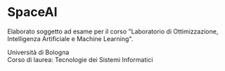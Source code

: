 # SpaceAI

Elaborato soggetto ad esame per il corso "Laboratorio di Ottimizzazione, Intelligenza Artificiale e Machine Learning".

Università di Bologna  
Corso di laurea: Tecnologie dei Sistemi Informatici